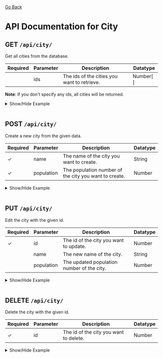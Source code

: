 [Go Back](./README.md)

# API Documentation for City

## GET `/api/city/`

Get all cities from the database.

| Required | Parameter | Description                                 | Datatype   |
| -------- | --------- | ------------------------------------------- | ---------- |
|          | ids       | The ids of the cities you want to retrieve. | Number[ ] |

**Note**: If you don't specify any ids, all cities will be returned.

<details>
<summary>Show/Hide Example</summary>

Send a GET request to `/api/city/`:

Response:

```json
{
	"success": true,
	"error": "",
	"data": [
		{
			"cityID": 1,
			"cityName": "Beijing",
			"cityPopulation": 210000000,
			"createdAt": "1970-01-01T00:00:00.000Z",
			"updatedAt": "1970-01-01T00:00:00.000Z"
		},
		{
			"cityID": 2,
			"cityName": "New Delhi",
			"cityPopulation": 160000000,
			"createdAt": "1970-01-01T00:00:00.000Z",
			"updatedAt": "1970-01-01T00:00:00.000Z"
		},
		{
			"cityID": 3,
			"cityName": "New York",
			"cityPopulation": 80000000,
			"createdAt": "1970-01-01T00:00:00.000Z",
			"updatedAt": "1970-01-01T00:00:00.000Z"
		},
		{
			"cityID": 4,
			"cityName": "Jakarta",
			"cityPopulation": 20000000,
			"createdAt": "1970-01-01T00:00:00.000Z",
			"updatedAt": "1970-01-01T00:00:00.000Z"
		},
		{
			"cityID": 5,
			"cityName": "Islamabad",
			"cityPopulation": 12000000,
			"createdAt": "1970-01-01T00:00:00.000Z",
			"updatedAt": "1970-01-01T00:00:00.000Z"
		},
		{
			"cityID": 6,
			"cityName": "Stockholm",
			"cityPopulation": 8000000,
			"createdAt": "1970-01-01T00:00:00.000Z",
			"updatedAt": "1970-01-01T00:00:00.000Z"
		}
	]
}
```

Send a GET request to `/api/city/` with the following body:

```json
{
	"ids": [3, 6]
}
```

Response:

```json
{
	"success": true,
	"error": "",
	"data": [
		{
			"cityID": 3,
			"cityName": "New York",
			"cityPopulation": 80000000,
			"createdAt": "1970-01-01T00:00:00.000Z",
			"updatedAt": "1970-01-01T00:00:00.000Z"
		},
		{
			"cityID": 6,
			"cityName": "Stockholm",
			"cityPopulation": 8000000,
			"createdAt": "1970-01-01T00:00:00.000Z",
			"updatedAt": "1970-01-01T00:00:00.000Z"
		}
	]
}
```

</details>
<br>

## POST `/api/city/`

Create a new city from the given data.

| Required | Parameter  | Description                                           | Datatype |
| -------- | ---------- | ----------------------------------------------------- | -------- |
| ✓        | name       | The name of the city you want to create.              | String   |
| ✓        | population | The population number of the city you want to create. | Number   |

<details>
<summary>Show/Hide Example</summary>

Send a POST request to `/api/city/` with the following body:

```json
{
	"name": "Gothenburg",
	"population": 579000
}
```

Response:

```json
{
	"success": true,
	"error": "",
	"data": {
		"cityID": 1,
		"cityName": "Gothenburg",
		"cityPopulation": 579000,
		"updatedAt": "1970-01-01T00:00:00.000Z",
		"createdAt": "1970-01-01T00:00:00.000Z"
	}
}
```

</details>
<br>

## PUT `/api/city/`

Edit the city with the given id.

| Required | Parameter  | Description                                | Datatype |
| -------- | ---------- | ------------------------------------------ | -------- |
| ✓        | id         | The id of the city you want to update.     | Number   |
|          | name       | The new name of the city.                  | String   |
|          | population | The updated population number of the city. | Number   |

<details>
<summary>Show/Hide Example</summary>

Send a PUT request to `/api/city/` with the following body:

```json
{
	"id": 1,
	"name": "Gothenburg",
	"population": 615000
}
```

Response:

```json
{
	"success": true,
	"error": "",
	"data": {
		"cityID": 1,
		"cityName": "Gothenburg",
		"cityPopulation": 615000,
		"createdAt": "1970-01-01T00:00:00.000Z",
		"updatedAt": "1970-01-01T00:00:00.000Z"
	}
}
```

</details>
<br>

## DELETE `/api/city/`

Delete the city with the given id.

| Required | Parameter | Description                            | Datatype |
| -------- | --------- | -------------------------------------- | -------- |
| ✓        | id        | The id of the city you want to delete. | Number   |

<details>
<summary>Show/Hide Example</summary>

Send a DELETE request to `/api/city/` with the following body:

```json
{
	"id": 1
}
```

Response:

```json
{
	"success": true,
	"error": "",
	"data": 1
}
```

</details>

